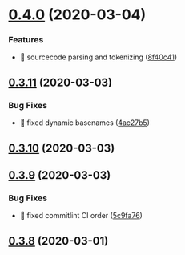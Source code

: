 # [0.4.0](https://github.com/michaljach/wasm-lang/compare/v0.3.11...v0.4.0) (2020-03-04)


### Features

* 🎸 sourcecode parsing and tokenizing ([8f40c41](https://github.com/michaljach/wasm-lang/commit/8f40c41282c8ae0e8984fb5309bd60f0e402f15b))



## [0.3.11](https://github.com/michaljach/wasm-lang/compare/v0.3.10...v0.3.11) (2020-03-03)


### Bug Fixes

* 🐛 fixed dynamic basenames ([4ac27b5](https://github.com/michaljach/wasm-lang/commit/4ac27b5069cd5930eb634f5273a3ffa5dfaddbda))



## [0.3.10](https://github.com/michaljach/wasm-lang/compare/v0.3.9...v0.3.10) (2020-03-03)



## [0.3.9](https://github.com/michaljach/wasm-lang/compare/v0.3.8...v0.3.9) (2020-03-03)


### Bug Fixes

* 🐛 fixed commitlint CI order ([5c9fa76](https://github.com/michaljach/wasm-lang/commit/5c9fa762167582a10e398ed098d2c354ed2e79ea))



## [0.3.8](https://github.com/michaljach/wasm-lang/compare/v0.3.7...v0.3.8) (2020-03-01)



